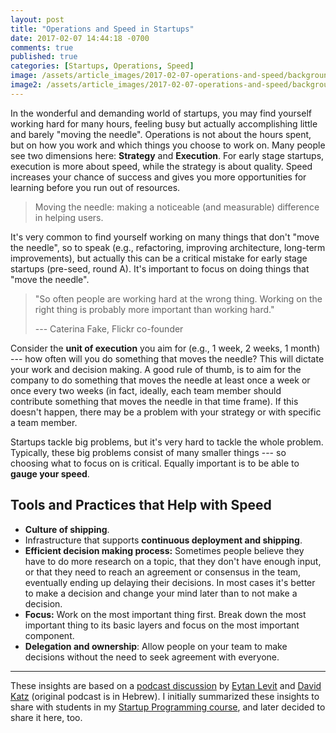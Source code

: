 ```yaml
---
layout: post
title: "Operations and Speed in Startups"
date: 2017-02-07 14:44:18 -0700
comments: true
published: true
categories: [Startups, Operations, Speed]
image: /assets/article_images/2017-02-07-operations-and-speed/background.jpg
image2: /assets/article_images/2017-02-07-operations-and-speed/background-mobile.jpg
---
```


In the wonderful and demanding world of startups, you may find yourself working hard for many hours, feeling busy but actually accomplishing little and barely "moving the needle". Operations is not about the hours spent, but on how you work and which things you choose to work on. Many people see two dimensions here: **Strategy** and **Execution**. For early stage startups, execution is more about speed, while the strategy is about quality. Speed increases your chance of success and gives you more opportunities for learning before you run out of resources.

<!--more-->

>Moving the needle: making a noticeable (and measurable) difference in helping users.

It's very common to find yourself working on many things that don't "move the needle", so to speak (e.g., refactoring, improving architecture, long-term improvements), but actually this can be a critical mistake for early stage startups (pre-seed, round A). It's important to focus on doing things that "move the needle".

>"So often people are working hard at the wrong thing. Working on the right thing is probably more important than working hard."
>
>--- Caterina Fake, Flickr co-founder

Consider the **unit of execution** you aim for (e.g., 1 week, 2 weeks, 1 month) --- how often will you do something that moves the needle? This will dictate your work and decision making. A good rule of thumb, is to aim for the company to do something that moves the needle at least once a week or once every two weeks (in fact, ideally, each team member should contribute something that moves the needle in that time frame). If this doesn't happen, there may be a problem with your strategy or with specific a team member.

Startups tackle big problems, but it's very hard to tackle the whole problem. Typically, these big problems consist of many smaller things --- so choosing what to focus on is critical. Equally important is to be able to **gauge your speed**.

## Tools and Practices that Help with Speed

- **Culture of shipping**.
- Infrastructure that supports **continuous deployment and shipping**.
- **Efficient decision making process:** Sometimes people believe they have to do more research on a topic, that they don't have enough input, or that they need to reach an agreement or consensus in the team, eventually ending up delaying their decisions. In most cases it's better to make a decision and change your mind later than to not make a decision.
- **Focus:** Work on the most important thing first. Break down the most important thing to its basic layers and focus on the most important component.
- **Delegation and ownership**: Allow people on your team to make decisions without the need to seek agreement with everyone.

* * *

These insights are based on a [podcast discussion](http://www.shavua.net/307) by [Eytan Levit](https://twitter.com/eytanlevit) and [David Katz](https://twitter.com/_dkatz) (original podcast is in Hebrew). I initially summarized these insights to share with students in my [Startup Programming course](https://github.com/alexeyza/startup-programming), and later decided to share it here, too.
